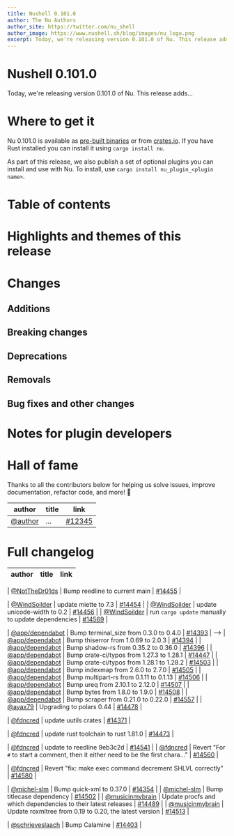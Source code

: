 ```yaml
---
title: Nushell 0.101.0
author: The Nu Authors
author_site: https://twitter.com/nu_shell
author_image: https://www.nushell.sh/blog/images/nu_logo.png
excerpt: Today, we're releasing version 0.101.0 of Nu. This release adds...
---
```


<!-- TODO: complete the excerpt above -->

<!-- NOTE: start from the TODO all the way at the bottom (and sort of work your way up) -->

# Nushell 0.101.0

<!-- TODO: write this excerpt -->

Today, we're releasing version 0.101.0 of Nu. This release adds...

# Where to get it

Nu 0.101.0 is available as [pre-built binaries](https://github.com/nushell/nushell/releases/tag/0.101.0) or from [crates.io](https://crates.io/crates/nu). If you have Rust installed you can install it using `cargo install nu`.

As part of this release, we also publish a set of optional plugins you can install and use with Nu. To install, use `cargo install nu_plugin_<plugin name>`.

# Table of contents

<!-- TODO: once all the content below is finished and committed, `use nu_scripts/make_release/release-note/notes.nu *` and run `write-toc $this_file`. -->

# Highlights and themes of this release

<!-- NOTE: if you wanna write a section about a breaking change, when it's a very important one,
    please add the following snippet to have a "warning" banner :)
    > see [an example](https://www.nushell.sh/blog/2023-09-19-nushell_0_85_0.html#pythonesque-operators-removal)

    ```md
    ::: warning Breaking change
    See a full overview of the [breaking changes](#breaking-changes)
    :::
    ```
-->
<!-- NOTE: see https://vuepress.github.io/reference/default-theme/markdown.html#custom-containers
    for the list of available *containers*
-->

# Changes

## Additions

## Breaking changes

## Deprecations

## Removals

## Bug fixes and other changes

# Notes for plugin developers

# Hall of fame

Thanks to all the contributors below for helping us solve issues, improve documentation, refactor code, and more! :pray:

| author                               | title | link                                                    |
| ------------------------------------ | ----- | ------------------------------------------------------- |
| [@author](https://github.com/author) | ...   | [#12345](https://github.com/nushell/nushell/pull/12345) |

# Full changelog

| author | title | link |
| ------ | ----- | ---- |

<!-- | [@132ikl](https://github.com/132ikl)                                 | Rely on `display_output` hook for formatting values from evaluations                       | [#14361](https://github.com/nushell/nushell/pull/14361) | -->
<!-- | [@132ikl](https://github.com/132ikl)                                 | Make length only operate on supported input types                                          | [#14475](https://github.com/nushell/nushell/pull/14475) | -->
<!-- | [@132ikl](https://github.com/132ikl)                                 | Add label rendering to try/catch rendered errors                                           | [#14477](https://github.com/nushell/nushell/pull/14477) | -->
<!-- | [@132ikl](https://github.com/132ikl)                                 | Change `help commands` to use name from scope instead of the name from the declaration     | [#14490](https://github.com/nushell/nushell/pull/14490) | -->
<!-- | [@132ikl](https://github.com/132ikl)                                 | Make `glob` stream                                                                         | [#14495](https://github.com/nushell/nushell/pull/14495) | -->
<!-- | [@132ikl](https://github.com/132ikl)                                 | Change tests which may invoke externals to use non-conflicting names                       | [#14516](https://github.com/nushell/nushell/pull/14516) | -->
<!-- | [@132ikl](https://github.com/132ikl)                                 | Remove grid icons deprecation warning                                                      | [#14526](https://github.com/nushell/nushell/pull/14526) | -->
<!-- | [@Bahex](https://github.com/Bahex)                                   | Add `path self` command for getting absolute paths to files at parse time                  | [#14303](https://github.com/nushell/nushell/pull/14303) | -->
<!-- | [@Bahex](https://github.com/Bahex)                                   | truly flexible csv/tsv parsing                                                             | [#14399](https://github.com/nushell/nushell/pull/14399) | -->
<!-- | [@Bahex](https://github.com/Bahex)                                   | Add `term query`, for querying information from terminals.                                 | [#14427](https://github.com/nushell/nushell/pull/14427) | -->
<!-- | [@Bahex](https://github.com/Bahex)                                   | `term query`: refactor, add `--prefix` flag                                                | [#14446](https://github.com/nushell/nushell/pull/14446) | -->
<!-- | [@Bahex](https://github.com/Bahex)                                   | Propagate existing errors in insert and merge                                              | [#14453](https://github.com/nushell/nushell/pull/14453) | -->
<!-- | [@Bahex](https://github.com/Bahex)                                   | lsp and --ide-check fix for `path self` related diagnostics                                | [#14538](https://github.com/nushell/nushell/pull/14538) | -->
<!-- | [@Beinsezii](https://github.com/Beinsezii)                           | command/http/client use CRLF for headers join instead of LF                                | [#14417](https://github.com/nushell/nushell/pull/14417) | -->
<!-- | [@DziubaMaksym](https://github.com/DziubaMaksym)                     | fix: sample_config                                                                         | [#14465](https://github.com/nushell/nushell/pull/14465) | -->
<!-- | [@IanManske](https://github.com/IanManske)                           | Deprecate `split-by` command                                                               | [#14019](https://github.com/nushell/nushell/pull/14019) | -->
<!-- | [@IanManske](https://github.com/IanManske)                           | Change append operator to concatenation operator                                           | [#14344](https://github.com/nushell/nushell/pull/14344) | -->
<!-- | [@IanManske](https://github.com/IanManske)                           | Make `Hooks` fields non-optional to match the new config defaults                          | [#14345](https://github.com/nushell/nushell/pull/14345) | -->
<!-- | [@IanManske](https://github.com/IanManske)                           | Add `Filesize` type                                                                        | [#14369](https://github.com/nushell/nushell/pull/14369) | -->
<!-- | [@IanManske](https://github.com/IanManske)                           | Remove `ListStream` type                                                                   | [#14425](https://github.com/nushell/nushell/pull/14425) | -->
<!-- | [@IanManske](https://github.com/IanManske)                           | Make `timeit` take only closures as an argument                                            | [#14483](https://github.com/nushell/nushell/pull/14483) | -->
<!-- | [@IanManske](https://github.com/IanManske)                           | Remove duplicate implementations of `CallExt::rest`                                        | [#14484](https://github.com/nushell/nushell/pull/14484) | -->
<!-- | [@IanManske](https://github.com/IanManske)                           | Add `--long` flag for `sys cpu`                                                            | [#14485](https://github.com/nushell/nushell/pull/14485) | -->
<!-- | [@Jasha10](https://github.com/Jasha10)                               | enable test_cp_recurse on macos                                                            | [#14358](https://github.com/nushell/nushell/pull/14358) | -->
<!-- | [@NotTheDr01ds](https://github.com/NotTheDr01ds)                     | Load `default_env.nu`/`default_config.nu` before user `env.nu`/`config.nu`                 | [#14249](https://github.com/nushell/nushell/pull/14249) | -->
<!-- | [@NotTheDr01ds](https://github.com/NotTheDr01ds)                     | Deprecate `date to-record` and `date to-table`                                             | [#14319](https://github.com/nushell/nushell/pull/14319) | -->
<!-- | [@NotTheDr01ds](https://github.com/NotTheDr01ds)                     | Fix small typos in std/dirs                                                                | [#14422](https://github.com/nushell/nushell/pull/14422) | -->
<!-- | [@NotTheDr01ds](https://github.com/NotTheDr01ds)                     | Always populate config record during startup                                               | [#14435](https://github.com/nushell/nushell/pull/14435) | -->
<!-- | [@NotTheDr01ds](https://github.com/NotTheDr01ds)                     | Remove long-unused `autoenv` tests                                                         | [#14436](https://github.com/nushell/nushell/pull/14436) | -->
<!-- | [@NotTheDr01ds](https://github.com/NotTheDr01ds)                     | Add example for PROMPT_COMMAND_RIGHT                                                       | [#14439](https://github.com/nushell/nushell/pull/14439) | -->

| [@NotTheDr01ds](https://github.com/NotTheDr01ds) | Bump reedline to current main | [#14455](https://github.com/nushell/nushell/pull/14455) |

<!-- | [@NotTheDr01ds](https://github.com/NotTheDr01ds)                     | Update default-files README                                                                | [#14461](https://github.com/nushell/nushell/pull/14461) | -->
<!-- | [@NotTheDr01ds](https://github.com/NotTheDr01ds)                     | Allow inherited environment variables                                                      | [#14467](https://github.com/nushell/nushell/pull/14467) | -->
<!-- | [@NotTheDr01ds](https://github.com/NotTheDr01ds)                     | Only run `from_string` conversion on strings                                               | [#14509](https://github.com/nushell/nushell/pull/14509) | -->
<!-- | [@NotTheDr01ds](https://github.com/NotTheDr01ds)                     | Use const NU_LIB_DIRS in startup                                                           | [#14549](https://github.com/nushell/nushell/pull/14549) | -->
<!-- | [@NotTheDr01ds](https://github.com/NotTheDr01ds)                     | Allow both NU_PLUGIN_DIRS const and env at the same time                                   | [#14553](https://github.com/nushell/nushell/pull/14553) | -->
<!-- | [@NotTheDr01ds](https://github.com/NotTheDr01ds)                     | Set empty `ENV_CONVERSIONS` record by default                                              | [#14566](https://github.com/nushell/nushell/pull/14566) | -->
<!-- | [@NotTheDr01ds](https://github.com/NotTheDr01ds)                     | Update sample and scaffold files                                                           | [#14568](https://github.com/nushell/nushell/pull/14568) | -->
<!-- | [@PegasusPlusUS](https://github.com/PegasusPlusUS)                   | Feature: PWD-per-drive to facilitate working on multiple drives at Windows                 | [#14411](https://github.com/nushell/nushell/pull/14411) | -->
<!-- | [@PegasusPlusUS](https://github.com/PegasusPlusUS)                   | Fix unstable test case: One time my windows report drive letter as lowercase               | [#14451](https://github.com/nushell/nushell/pull/14451) | -->
<!-- | [@RobbingDaHood](https://github.com/RobbingDaHood)                   | #14238 Now the file completion is triggered on a custom command after the first parameter. | [#14481](https://github.com/nushell/nushell/pull/14481) | -->
<!-- | [@RobbingDaHood](https://github.com/RobbingDaHood)                   | For `#` to start a comment, then it either need to be the first chara…                     | [#14548](https://github.com/nushell/nushell/pull/14548) | -->
<!-- | [@RobbingDaHood](https://github.com/RobbingDaHood)                   | For `#` to start a comment, then it either need to be the first chara…                     | [#14562](https://github.com/nushell/nushell/pull/14562) | -->
<!-- | [@WindSoilder](https://github.com/WindSoilder)                       | make std help more user friendly                                                           | [#14347](https://github.com/nushell/nushell/pull/14347) | -->
<!-- | [@WindSoilder](https://github.com/WindSoilder)                       | add `--default` flag to input command                                                      | [#14374](https://github.com/nushell/nushell/pull/14374) | -->
<!-- | [@WindSoilder](https://github.com/WindSoilder)                       | deprecate --ignore-shell-errors and --ignore-program-errors in `do`                        | [#14385](https://github.com/nushell/nushell/pull/14385) | -->
<!-- | [@WindSoilder](https://github.com/WindSoilder)                       | remove deprecated warnings                                                                 | [#14386](https://github.com/nushell/nushell/pull/14386) | -->
<!-- | [@WindSoilder](https://github.com/WindSoilder)                       | raise ParseError if assign to a non-variable or non-mutable-variable                       | [#14405](https://github.com/nushell/nushell/pull/14405) | -->
<!-- | [@WindSoilder](https://github.com/WindSoilder)                       | du: add `-l/--long` flag, remove `-a/--all` flag                                           | [#14407](https://github.com/nushell/nushell/pull/14407) | -->

| [@WindSoilder](https://github.com/WindSoilder) | update miette to 7.3 | [#14454](https://github.com/nushell/nushell/pull/14454) |
| [@WindSoilder](https://github.com/WindSoilder) | update unicode-width to 0.2 | [#14456](https://github.com/nushell/nushell/pull/14456) |
| [@WindSoilder](https://github.com/WindSoilder) | run `cargo update` manually to update dependencies | [#14569](https://github.com/nushell/nushell/pull/14569) |

<!-- | [@alex-kattathra-johnson](https://github.com/alex-kattathra-johnson) | Shorten --max-time in tests and use a more stable error check                              | [#14494](https://github.com/nushell/nushell/pull/14494) | -->
<!-- | [@amtoine](https://github.com/amtoine)                               | add `from ndnuon` and `to ndnuon` to stdlib                                                | [#14334](https://github.com/nushell/nushell/pull/14334) | -->
<!-- | [@amtoine](https://github.com/amtoine)                               | fix multiline strings in NDNUON                                                            | [#14519](https://github.com/nushell/nushell/pull/14519) | -->

| [@app/dependabot](https://github.com/app/dependabot) | Bump terminal_size from 0.3.0 to 0.4.0 | [#14393](https://github.com/nushell/nushell/pull/14393) | -->
| [@app/dependabot](https://github.com/app/dependabot) | Bump thiserror from 1.0.69 to 2.0.3 | [#14394](https://github.com/nushell/nushell/pull/14394) |
| [@app/dependabot](https://github.com/app/dependabot) | Bump shadow-rs from 0.35.2 to 0.36.0 | [#14396](https://github.com/nushell/nushell/pull/14396) |
| [@app/dependabot](https://github.com/app/dependabot) | Bump crate-ci/typos from 1.27.3 to 1.28.1 | [#14447](https://github.com/nushell/nushell/pull/14447) |
| [@app/dependabot](https://github.com/app/dependabot) | Bump crate-ci/typos from 1.28.1 to 1.28.2 | [#14503](https://github.com/nushell/nushell/pull/14503) |
| [@app/dependabot](https://github.com/app/dependabot) | Bump indexmap from 2.6.0 to 2.7.0 | [#14505](https://github.com/nushell/nushell/pull/14505) |
| [@app/dependabot](https://github.com/app/dependabot) | Bump multipart-rs from 0.1.11 to 0.1.13 | [#14506](https://github.com/nushell/nushell/pull/14506) |
| [@app/dependabot](https://github.com/app/dependabot) | Bump ureq from 2.10.1 to 2.12.0 | [#14507](https://github.com/nushell/nushell/pull/14507) |
| [@app/dependabot](https://github.com/app/dependabot) | Bump bytes from 1.8.0 to 1.9.0 | [#14508](https://github.com/nushell/nushell/pull/14508) |
| [@app/dependabot](https://github.com/app/dependabot) | Bump scraper from 0.21.0 to 0.22.0 | [#14557](https://github.com/nushell/nushell/pull/14557) |
| [@ayax79](https://github.com/ayax79) | Upgrading to polars 0.44 | [#14478](https://github.com/nushell/nushell/pull/14478) |

<!-- | [@ayax79](https://github.com/ayax79)                                 | Convert Filesize to Int                                                                    | [#14491](https://github.com/nushell/nushell/pull/14491) | -->
<!-- | [@ayax79](https://github.com/ayax79)                                 | Documentation and error handling around `polars with-column --name`                        | [#14527](https://github.com/nushell/nushell/pull/14527) | -->
<!-- | [@ayax79](https://github.com/ayax79)                                 | Improve handling of columns with null values                                               | [#14588](https://github.com/nushell/nushell/pull/14588) | -->
<!-- | [@cosineblast](https://github.com/cosineblast)                       | Implement chunk_by operation                                                               | [#14410](https://github.com/nushell/nushell/pull/14410) | -->
<!-- | [@cptpiepmatz](https://github.com/cptpiepmatz)                       | Start to Add WASM Support Again                                                            | [#14418](https://github.com/nushell/nushell/pull/14418) | -->
<!-- | [@cptpiepmatz](https://github.com/cptpiepmatz)                       | Fix missing `installed_plugins` field in `version` command                                 | [#14488](https://github.com/nushell/nushell/pull/14488) | -->
<!-- | [@cptpiepmatz](https://github.com/cptpiepmatz)                       | Fix `table` command when targeting WASM                                                    | [#14530](https://github.com/nushell/nushell/pull/14530) | -->
<!-- | [@cptpiepmatz](https://github.com/cptpiepmatz)                       | Expose "to html" command                                                                   | [#14536](https://github.com/nushell/nushell/pull/14536) | -->
<!-- | [@devyn](https://github.com/devyn)                                   | Turn compile errors into fatal errors                                                      | [#14388](https://github.com/nushell/nushell/pull/14388) | -->

| [@fdncred](https://github.com/fdncred) | update uutils crates | [#14371](https://github.com/nushell/nushell/pull/14371) |

<!-- | [@fdncred](https://github.com/fdncred)                               | allow ps1 files to be executed without pwsh/powershell -c file.ps1                         | [#14379](https://github.com/nushell/nushell/pull/14379) | -->
<!-- | [@fdncred](https://github.com/fdncred)                               | add function to make env vars case-insensitive                                             | [#14390](https://github.com/nushell/nushell/pull/14390) | -->
<!-- | [@fdncred](https://github.com/fdncred)                               | add new --flatten parameter to the ast command                                             | [#14400](https://github.com/nushell/nushell/pull/14400) | -->
<!-- | [@fdncred](https://github.com/fdncred)                               | remove `terminal_size` crate everywhere it makes sense                                     | [#14423](https://github.com/nushell/nushell/pull/14423) | -->

| [@fdncred](https://github.com/fdncred) | update rust toolchain to rust 1.81.0 | [#14473](https://github.com/nushell/nushell/pull/14473) |

<!-- | [@fdncred](https://github.com/fdncred)                               | Add environment variables for sourced files                                                | [#14486](https://github.com/nushell/nushell/pull/14486) | -->
<!-- | [@fdncred](https://github.com/fdncred)                               | allow `select` to stream more                                                              | [#14492](https://github.com/nushell/nushell/pull/14492) | -->
<!-- | [@fdncred](https://github.com/fdncred)                               | add file column to `scope modules` output                                                  | [#14524](https://github.com/nushell/nushell/pull/14524) | -->

| [@fdncred](https://github.com/fdncred) | update to reedline 9eb3c2d | [#14541](https://github.com/nushell/nushell/pull/14541) |
| [@fdncred](https://github.com/fdncred) | Revert "For `#` to start a comment, then it either need to be the first chara…" | [#14560](https://github.com/nushell/nushell/pull/14560) |

<!-- | [@fdncred](https://github.com/fdncred)                               | fix 64-bit hex number parsing                                                              | [#14571](https://github.com/nushell/nushell/pull/14571) | -->

| [@fdncred](https://github.com/fdncred) | Revert "fix: make exec command decrement SHLVL correctly" | [#14580](https://github.com/nushell/nushell/pull/14580) |

<!-- | [@fdncred](https://github.com/fdncred)                               | tweak polars join for better cross joins                                                   | [#14586](https://github.com/nushell/nushell/pull/14586) | -->
<!-- | [@maxim-uvarov](https://github.com/maxim-uvarov)                     | rewrite error message to not use the word `function`                                       | [#14533](https://github.com/nushell/nushell/pull/14533) | -->

| [@michel-slm](https://github.com/michel-slm) | Bump quick-xml to 0.37.0 | [#14354](https://github.com/nushell/nushell/pull/14354) |
| [@michel-slm](https://github.com/michel-slm) | Bump titlecase dependency | [#14502](https://github.com/nushell/nushell/pull/14502) |
| [@musicinmybrain](https://github.com/musicinmybrain) | Update procfs and which dependencies to their latest releases | [#14489](https://github.com/nushell/nushell/pull/14489) |
| [@musicinmybrain](https://github.com/musicinmybrain) | Update roxmltree from 0.19 to 0.20, the latest version | [#14513](https://github.com/nushell/nushell/pull/14513) |

<!-- | [@paulie4](https://github.com/paulie4)                               | `explore`: add more `less` key bindings and add `Transition::None`                         | [#14468](https://github.com/nushell/nushell/pull/14468) | -->
<!-- | [@ratherforky](https://github.com/ratherforky)                       | Fix silent failure of parsing input output types                                           | [#14510](https://github.com/nushell/nushell/pull/14510) | -->
<!-- | [@rfaulhaber](https://github.com/rfaulhaber)                         | Add mac and IP address entries to `sys net`                                                | [#14389](https://github.com/nushell/nushell/pull/14389) | -->
<!-- | [@rikukiix](https://github.com/rikukiix)                             | Update SHLVL (only when interactive) on startup                                            | [#14404](https://github.com/nushell/nushell/pull/14404) | -->
<!-- | [@rikukiix](https://github.com/rikukiix)                             | fix: make exec command decrement SHLVL correctly                                           | [#14570](https://github.com/nushell/nushell/pull/14570) | -->

| [@schrieveslaach](https://github.com/schrieveslaach) | Bump Calamine | [#14403](https://github.com/nushell/nushell/pull/14403) |

<!-- | [@sgvictorino](https://github.com/sgvictorino)                       | make command signature parsing more strict                                                 | [#14309](https://github.com/nushell/nushell/pull/14309) | -->
<!-- | [@sgvictorino](https://github.com/sgvictorino)                       | normalize special characters in module names to allow variable access                      | [#14353](https://github.com/nushell/nushell/pull/14353) | -->
<!-- | [@sgvictorino](https://github.com/sgvictorino)                       | return accurate type errors from blocks/expressions in type unions                         | [#14420](https://github.com/nushell/nushell/pull/14420) | -->
<!-- | [@sgvictorino](https://github.com/sgvictorino)                       | support raw strings in match patterns                                                      | [#14573](https://github.com/nushell/nushell/pull/14573) | -->
<!-- | [@sgvictorino](https://github.com/sgvictorino)                       | return const values from `scope variables`                                                 | [#14577](https://github.com/nushell/nushell/pull/14577) | -->
<!-- | [@sholderbach](https://github.com/sholderbach)                       | Remove unused `FlatShape`s `And`/`Or`                                                      | [#14476](https://github.com/nushell/nushell/pull/14476) | -->
<!-- | [@sholderbach](https://github.com/sholderbach)                       | Add `remove` as a search term on `drop` commands                                           | [#14493](https://github.com/nushell/nushell/pull/14493) | -->
<!-- | [@sholderbach](https://github.com/sholderbach)                       | Improve `sleep` example using multiple durations                                           | [#14520](https://github.com/nushell/nushell/pull/14520) | -->
<!-- | [@ysthakur](https://github.com/ysthakur)                             | Add utouch command from uutils/coreutils                                                   | [#11817](https://github.com/nushell/nushell/pull/11817) | -->
<!-- | [@ysthakur](https://github.com/ysthakur)                             | Avoid recomputing fuzzy match scores                                                       | [#13700](https://github.com/nushell/nushell/pull/13700) | -->
<!-- | [@ysthakur](https://github.com/ysthakur)                             | fix: Respect sort in custom completions                                                    | [#14424](https://github.com/nushell/nushell/pull/14424) | -->
<!-- | [@zhiburt](https://github.com/zhiburt)                               | nu-table/ Do footer_inheritance by accounting for rows rather then a f…                    | [#14380](https://github.com/nushell/nushell/pull/14380) | -->

<!-- TODO:
    - `use nu_scripts/make_release/release-note/notes.nu *`
    - run `list-prs --milestone v0.101.0 | pr-table`
    - paste the output here

Afterwards, go through each PR and classify it as one of the following:
    - A user-facing change. These PRs should go into the `# Changes` section.
    - A plugin-facing change. These PRs should go in `# Notes for plugin developers`. Some plugin-facing changes might also be a user-facing change and vice versa.
    - A documentation improvement, error message improvement, refactoring PR, clippy fix, typo fix, etc. These PRs go into the `# Hall of fame`. You can just copy the table row in this section and paste it to the `# Hall of fame` section above. Note that major refactorings may warrant a section in `# Highlights`.
    - Dependabot PRs and version bumps should be ignored. They will only be mentioned in `# Full changelog`.
-->
